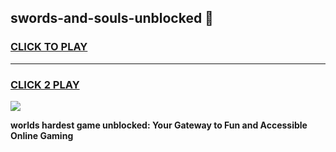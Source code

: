 
## swords-and-souls-unblocked 👋
<h3>
<a href="https://premium.freeplayer.one?title=swords-and-souls-unblocked&ref=14F">CLICK TO PLAY</a></h3>
<hr>

<h3>
<a href="https://premium.freeplayer.one?title=swords-and-souls-unblocked&ref=14F">CLICK 2 PLAY</a>
  
</h3>

<a href="https://premium.freeplayer.one?title=swords-and-souls-unblocked&ref=12F/"><img src="https://clearcache.store/games.png"></a>


**worlds hardest game unblocked: Your Gateway to Fun and Accessible Online Gaming**
